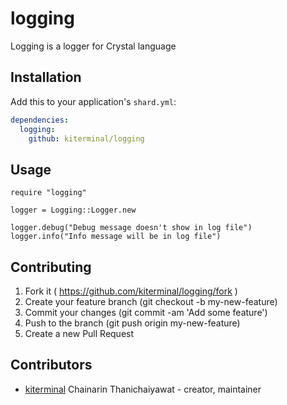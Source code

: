 # logging

Logging is a logger for Crystal language

## Installation

Add this to your application's `shard.yml`:

```yaml
dependencies:
  logging:
    github: kiterminal/logging
```

## Usage

```crystal
require "logging"

logger = Logging::Logger.new

logger.debug("Debug message doesn't show in log file")
logger.info("Info message will be in log file")

```

## Contributing

1. Fork it ( https://github.com/kiterminal/logging/fork )
2. Create your feature branch (git checkout -b my-new-feature)
3. Commit your changes (git commit -am 'Add some feature')
4. Push to the branch (git push origin my-new-feature)
5. Create a new Pull Request

## Contributors

- [kiterminal](https://github.com/kiterminal) Chainarin Thanichaiyawat - creator, maintainer
